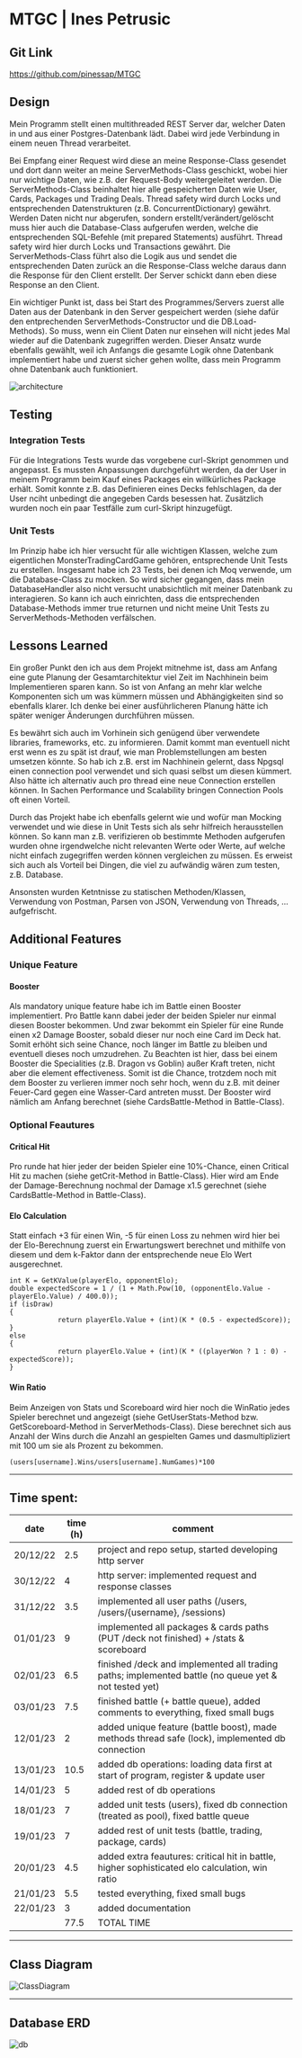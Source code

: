 # MTGC | Ines Petrusic

## Git Link

https://github.com/pinessap/MTGC

## Design

Mein Programm stellt einen multithreaded REST Server dar, welcher Daten in und aus einer Postgres-Datenbank lädt. Dabei wird jede Verbindung in einem neuen Thread verarbeitet.

Bei Empfang einer Request wird diese an meine Response-Class gesendet und dort dann weiter an meine ServerMethods-Class geschickt, wobei hier nur wichtige Daten, wie z.B. der Request-Body weitergeleitet werden. Die ServerMethods-Class beinhaltet hier alle gespeicherten Daten wie User, Cards, Packages und Trading Deals. Thread safety wird durch Locks und entsprechenden Datenstrukturen (z.B. ConcurrentDictionary) gewährt. Werden Daten nicht nur abgerufen, sondern erstellt/verändert/gelöscht muss hier auch die Database-Class aufgerufen werden, welche die entsprechenden SQL-Befehle (mit prepared Statements) ausführt. Thread safety wird hier durch Locks und Transactions gewährt. Die ServerMethods-Class führt also die Logik aus und sendet die entsprechenden Daten zurück an die Response-Class welche daraus dann die Response für den Client erstellt. Der Server schickt dann eben diese Response an den Client.

Ein wichtiger Punkt ist, dass bei Start des Programmes/Servers zuerst alle Daten aus der Datenbank in den Server gespeichert werden (siehe dafür den entprechenden ServerMethods-Constructor und die DB.Load-Methods). So muss, wenn ein Client Daten nur einsehen will nicht jedes Mal wieder auf die Datenbank zugegriffen werden. Dieser Ansatz wurde ebenfalls gewählt, weil ich Anfangs die gesamte Logik ohne Datenbank implementiert habe und zuerst sicher gehen wollte, dass mein Programm ohne Datenbank auch funktioniert.

![architecture](https://user-images.githubusercontent.com/1788353/213922474-fb55c7a0-a379-4336-8af2-ef1a7aff6653.png)

## Testing

### Integration Tests

Für die Integrations Tests wurde das vorgebene curl-Skript genommen und angepasst. Es mussten Anpassungen durchgeführt werden, da der User in meinem Programm beim Kauf eines Packages ein willkürliches Package erhält. Somit konnte z.B. das Definieren eines Decks fehlschlagen, da der User nciht unbedingt die angegeben Cards besessen hat. Zusätzlich wurden noch ein paar Testfälle zum curl-Skript hinzugefügt.

### Unit Tests

Im Prinzip habe ich hier versucht für alle wichtigen Klassen, welche zum eigentlichen MonsterTradingCardGame gehören, entsprechende Unit Tests zu erstellen. Insgesamt habe ich 23 Tests, bei denen ich Moq verwende, um die Database-Class zu mocken. So wird sicher gegangen, dass mein DatabaseHandler also nicht versucht unabsichtlich mit meiner Datenbank zu interagieren. So kann ich auch einrichten, dass die entsprechenden Database-Methods immer true returnen und nicht meine Unit Tests zu ServerMethods-Methoden verfälschen.

## Lessons Learned

Ein großer Punkt den ich aus dem Projekt mitnehme ist, dass am Anfang eine gute Planung der Gesamtarchitektur viel Zeit im Nachhinein beim Implementieren sparen kann. So ist von Anfang an mehr klar welche Komponenten sich um was kümmern müssen und Abhängigkeiten sind so ebenfalls klarer. Ich denke bei einer ausführlicheren Planung hätte ich später weniger Änderungen durchführen müssen.

Es bewährt sich auch im Vorhinein sich genügend über verwendete libraries, frameworks, etc. zu informieren. Damit kommt man eventuell nicht erst wenn es zu spät ist drauf, wie man Problemstellungen am besten umsetzen könnte. So hab ich z.B. erst im Nachhinein gelernt, dass Npgsql einen connection pool verwendet und sich quasi selbst um diesen kümmert. Also hätte ich alternativ auch pro thread eine neue Connection erstellen können. In Sachen Performance und Scalability bringen Connection Pools oft einen Vorteil.

Durch das Projekt habe ich ebenfalls gelernt wie und wofür man Mocking verwendet und wie diese in Unit Tests sich als sehr hilfreich herausstellen können. So kann man z.B. verifizieren ob bestimmte Methoden aufgerufen wurden ohne irgendwelche nicht relevanten Werte oder Werte, auf welche nicht einfach zugegriffen werden können vergleichen zu müssen. Es erweist sich auch als Vorteil bei Dingen, die viel zu aufwändig wären zum testen, z.B. Database.

Ansonsten wurden Ketntnisse zu statischen Methoden/Klassen, Verwendung von Postman, Parsen von JSON, Verwendung von Threads, ... aufgefrischt.

## Additional Features

### Unique Feature

#### Booster

Als mandatory unique feature habe ich im Battle einen Booster implementiert. Pro Battle kann dabei jeder der beiden Spieler nur einmal diesen Booster bekommen. Und zwar bekommt ein Spieler für eine Runde einen x2 Damage Booster, sobald dieser nur noch eine Card im Deck hat. Somit erhöht sich seine Chance, noch länger im Battle zu bleiben und eventuell dieses noch umzudrehen. Zu Beachten ist hier, dass bei einem Booster die Specialities (z.B. Dragon vs Goblin) außer Kraft treten, nicht aber die element effectiveness. Somit ist die Chance, trotzdem noch mit dem Booster zu verlieren immer noch sehr hoch, wenn du z.B. mit deiner Feuer-Card gegen eine Wasser-Card antreten musst. Der Booster wird nämlich am Anfang berechnet (siehe CardsBattle-Method in Battle-Class).

### Optional Feautures

#### Critical Hit

Pro runde hat hier jeder der beiden Spieler eine 10%-Chance, einen Critical Hit zu machen (siehe getCrit-Method in Battle-Class). Hier wird am Ende der Damage-Berechnung nochmal der Damage x1.5 gerechnet (siehe CardsBattle-Method in Battle-Class).

#### Elo Calculation

Statt einfach +3 für einen Win, -5 für einen Loss zu nehmen wird hier bei der Elo-Berechnung zuerst ein Erwartungswert berechnet und mithilfe von diesem und dem k-Faktor dann der entsprechende neue Elo Wert ausgerechnet.

```
int K = GetKValue(playerElo, opponentElo);
double expectedScore = 1 / (1 + Math.Pow(10, (opponentElo.Value - playerElo.Value) / 400.0));
if (isDraw)
{
            return playerElo.Value + (int)(K * (0.5 - expectedScore));
}
else
{
            return playerElo.Value + (int)(K * ((playerWon ? 1 : 0) - expectedScore));
}
```

#### Win Ratio

Beim Anzeigen von Stats und Scoreboard wird hier noch die WinRatio jedes Spieler berechnet und angezeigt (siehe GetUserStats-Method bzw. GetScoreboard-Method in ServerMethods-Class). Diese berechnet sich aus Anzahl der Wins durch die Anzahl an gespielten Games und dasmultipliziert mit 100 um sie als Prozent zu bekommen.

```
(users[username].Wins/users[username].NumGames)*100
```

---

## Time spent:

| date     | time (h) | comment                                                                                              |
| -------- | -------- | ---------------------------------------------------------------------------------------------------- |
| 20/12/22 | 2.5      | project and repo setup, started developing http server                                               |
| 30/12/22 | 4        | http server: implemented request and response classes                                                |
| 31/12/22 | 3.5      | implemented all user paths (/users, /users/{username}, /sessions)                                    |
| 01/01/23 | 9        | implemented all packages & cards paths (PUT /deck not finished) + /stats & scoreboard                |
| 02/01/23 | 6.5      | finished /deck and implemented all trading paths; implemented battle (no queue yet & not tested yet) |
| 03/01/23 | 7.5      | finished battle (+ battle queue), added comments to everything, fixed small bugs                     |
| 12/01/23 | 2        | added unique feature (battle boost), made methods thread safe (lock), implemented db connection      |
| 13/01/23 | 10.5     | added db operations: loading data first at start of program, register & update user                  |
| 14/01/23 | 5        | added rest of db operations                                                                          |
| 18/01/23 | 7        | added unit tests (users), fixed db connection (treated as pool), fixed battle queue                  |
| 19/01/23 | 7        | added rest of unit tests (battle, trading, package, cards)                                           |
| 20/01/23 | 4.5      | added extra feautures: critical hit in battle, higher sophisticated elo calculation, win ratio       |
| 21/01/23 | 5.5      | tested everything, fixed small bugs                                                                  |
| 22/01/23 | 3        | added documentation                                                                                  |
|          | 77.5     | TOTAL TIME                                                                                           |

---

## Class Diagram

![ClassDiagram](https://user-images.githubusercontent.com/1788353/213922478-a782a75a-ce87-4e24-ab62-4976aedf2e51.png)

---

## Database ERD

![db](https://user-images.githubusercontent.com/1788353/213922482-edcbc08e-c137-488b-815d-f676d7f0fb88.png)

